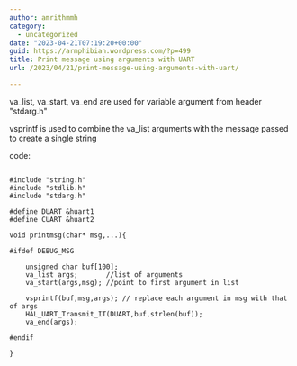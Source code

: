 ```yaml
---
author: amrithmmh
category:
  - uncategorized
date: "2023-04-21T07:19:20+00:00"
guid: https://armphibian.wordpress.com/?p=499
title: Print message using arguments with UART
url: /2023/04/21/print-message-using-arguments-with-uart/

---
```

va\_list, va\_start, va\_end are used for variable argument from header "stdarg.h"

vsprintf is used to combine the va\_list arguments with the message passed to create a single string

code:

```

#include "string.h"
#include "stdlib.h"
#include "stdarg.h"

#define DUART &huart1
#define CUART &huart2

void printmsg(char* msg,...){

#ifdef DEBUG_MSG

	unsigned char buf[100];
	va_list args; 		//list of arguments
	va_start(args,msg); //point to first argument in list

	vsprintf(buf,msg,args); // replace each argument in msg with that of args
	HAL_UART_Transmit_IT(DUART,buf,strlen(buf));
	va_end(args);

#endif

}
```

